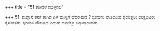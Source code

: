 +++
title = "51 ತಾಗಿದೆಳೆ ಮುಳ್ಳಿನಲಿ"

+++
51. ಮದ್ದಾನೆ ತನಗೆ ತಾಗಿದ ಎಳೆ ಮುಳ್ಳಿಗೆ ಹೆದರುವುದೆ ? ಭೀಮನು ಖಾತಿಯಿಂದ ಕೈಯೆತ್ತಲು ಯಕ್ಷಭಟರು ಕೈಸೋತರು. ಭೀಮನ ಪೌರುಷದ ಎದುರು ಅವರೆಲ್ಲಾ ದಿಕ್ಕಾಪಾಲಾದರು.